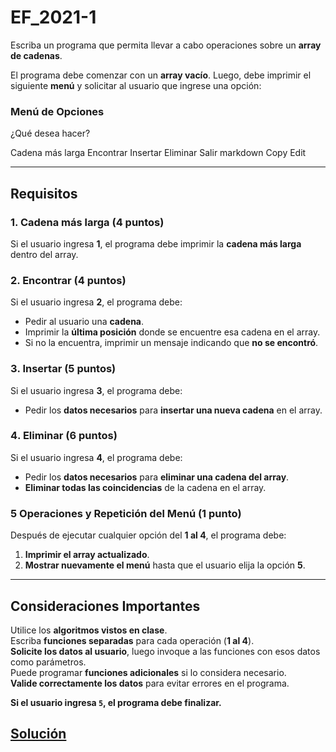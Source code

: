 # EF_2021-1

Escriba un programa que permita llevar a cabo operaciones sobre un **array de cadenas**.  

El programa debe comenzar con un **array vacío**. Luego, debe imprimir el siguiente **menú** y solicitar al usuario que ingrese una opción:

### Menú de Opciones  
¿Qué desea hacer?

Cadena más larga
Encontrar
Insertar
Eliminar
Salir
markdown
Copy
Edit

---

## Requisitos  

### 1️. Cadena más larga (4 puntos)  
Si el usuario ingresa **1**, el programa debe imprimir la **cadena más larga** dentro del array.

### 2️. Encontrar (4 puntos)  
Si el usuario ingresa **2**, el programa debe:  
- Pedir al usuario una **cadena**.  
- Imprimir la **última posición** donde se encuentre esa cadena en el array.  
- Si no la encuentra, imprimir un mensaje indicando que **no se encontró**.

### 3️. Insertar (5 puntos)  
Si el usuario ingresa **3**, el programa debe:  
- Pedir los **datos necesarios** para **insertar una nueva cadena** en el array.  

### 4️. Eliminar (6 puntos)  
Si el usuario ingresa **4**, el programa debe:  
- Pedir los **datos necesarios** para **eliminar una cadena del array**.  
- **Eliminar todas las coincidencias** de la cadena en el array.

### 5 Operaciones y Repetición del Menú (1 punto)  
Después de ejecutar cualquier opción del **1 al 4**, el programa debe:  
1. **Imprimir el array actualizado**.  
2. **Mostrar nuevamente el menú** hasta que el usuario elija la opción **5**.  

---

## Consideraciones Importantes  
Utilice los **algoritmos vistos en clase**.  
Escriba **funciones separadas** para cada operación (**1 al 4**).  
**Solicite los datos al usuario**, luego invoque a las funciones con esos datos como parámetros.  
Puede programar **funciones adicionales** si lo considera necesario.  
**Valide correctamente los datos** para evitar errores en el programa.  

**Si el usuario ingresa `5`, el programa debe finalizar.**  

## [Solución](EF_2021-1.py)